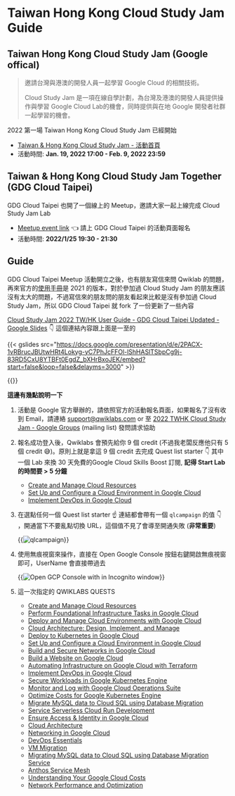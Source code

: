 # Taiwan Hong Kong Cloud Study Jam Guide


<!--more-->

## Taiwan Hong Kong Cloud Study Jam (Google offical)

> 邀請台灣與港澳的開發人員一起學習 Google Cloud 的相關技術。
>
> Cloud Study Jam 是一項在線自學計劃，為台灣及港澳的開發人員提供操作與學習 Google Cloud Lab的機會，同時提供與在地 Google 開發者社群一起學習的機會。


2022 第一場 Taiwan Hong Kong Cloud Study Jam 已經開始

- [Taiwan & Hong Kong Cloud Study Jam - 活動首頁](https://events.withgoogle.com/taiwan-cloud-study-jam/)
- 活動時間: **Jan. 19, 2022 17:00 - Feb. 9, 2022 23:59**

## Taiwan & Hong Kong Cloud Study Jam Together (GDG Cloud Taipei)

GDG Cloud Taipei 也開了一個線上的 Meetup，邀請大家一起上線完成 Cloud Study Jam Lab

- [Meetup event link](https://gdg.community.dev/events/details/google-gdg-cloud-taipei-presents-taiwan-hong-kong-cloud-study-jam-together/) 👈 請上 GDG Cloud Taipei 的活動頁面報名
- 活動時間: **2022/1/25 19:30 - 21:30**

## Guide

GDG Cloud Taipei Meetup 活動開立之後，也有朋友寫信來問 Qwiklab 的問題，再來官方的[使用手冊](https://docs.google.com/presentation/d/1ZCbzzAmKKGDdxRxmNachL2pcO2M8rTUI6prdy_7DnNo/edit?usp=sharing)是 2021 的版本，對於參加過 Cloud Study Jam 的朋友應該沒有太大的問題，不過寫信來的朋友問的朋友看起來比較是沒有參加過 Cloud Study Jam，所以 GDG Cloud Taipei 就 fork 了一份更新了一些內容

[Cloud Study Jam 2022 TW/HK User Guide - GDG Cloud Taipei Updated - Google Slides](https://docs.google.com/presentation/d/1H6E-fUFpUFFCdU7sD8ccsqaqq1SzqLTudAbTkz0X3ng/edit#slide=id.g4c0cd0eecf_0_1867) 👇 這個連結內容跟上面是一至的

{{< gslides src="https://docs.google.com/presentation/d/e/2PACX-1vRBrucJBUtwHRt4Lokyg-yC7PhJcFFOl-lShHASlTSbpCg9j-83RD5CxU8YTBFt0EgdZ_bXHrBxoJEK/embed?start=false&loop=false&delayms=3000" >}}

{{<youtube o0SK9UoJwq4>}}

**這邊有幾點說明一下**

1. 活動是 Google 官方舉辦的，請依照官方的活動報名頁面，如果報名了沒有收到 Email，請連絡 support@qwiklabs.com or 至 [2022 TWHK Cloud Study Jam - Google Groups](https://groups.google.com/g/2022-twhk-cloud-study-jam) (mailing list) 發問請求協助
1. 報名成功登入後，Qwiklabs 會預先給你 9 個 credit (不過我老闆反應他只有 5 個 credit 😅)。原則上就是拿這 9 個 credit 去完成 Quest list starter 👇 其中一個 Lab 來換 30 天免費的Google Cloud Skills Boost 訂閱, **記得 Start Lab 的時間要 > 5 分鐘**
   - [Create and Manage Cloud Resources](https://www.cloudskillsboost.google/quests/120?qlcampaign=6s-cloudstudy-67)
   - [Set Up and Configure a Cloud Environment in Google Cloud](https://www.cloudskillsboost.google/quests/119?qlcampaign=6s-prodev-63)
   - [Implement DevOps in Google Cloud](https://www.cloudskillsboost.google/quests/141?qlcampaign=6s-studyjams-32)
1. 在選點任何一個 Quest list starter ☝ 連結都會帶有一個 `qlcampaign` 的值 👇 ，開通當下不要亂點切換 URL，這個值不見了會導至開通失敗 (**非常重要**)

   {{<image src="img/2.jpg" alt="qlcampaign">}}

1. 使用無痕視窗來操作，直接在 Open Google Console 按鈕右鍵開啟無痕視窗即可，UserName 會直接帶過去

   {{<image src="img/1.jpg" alt="Open GCP Console with in Incognito window">}}

1. 這一次指定的 QWIKLABS QUESTS

   - [Create and Manage Cloud Resources](https://www.cloudskillsboost.google/quests/120?catalog_rank=%7B%22rank%22%3A2%2C%22num_filters%22%3A0%2C%22has_search%22%3Afalse%7D)
   - [Perform Foundational Infrastructure Tasks in Google Cloud](https://www.cloudskillsboost.google/quests/118catalog_rank=%7B%22rank%22%3A4%2C%22num_filters%22%3A0%2C%22has_search%22%3Afalse%7D)
   - [Deploy and Manage Cloud Environments with Google Cloud](https://www.cloudskillsboost.google/quests/121?catalog_rank=%7B%22rank%22%3A8%2C%22num_filters%22%3A0%2C%22has_search%22%3Afalse%7D)
   - [Cloud Architecture: Design, Implement, and Manage](https://www.cloudskillsboost.google/quests/124?catalog_rank=%7B%22rank%22%3A11%2C%22num_filters%22%3A0%2C%22has_search%22%3Afalse%7D)
   - [Deploy to Kubernetes in Google Cloud](https://www.cloudskillsboost.google/quests/116?catalog_rank=%7B%22rank%22%3A13%2C%22num_filters%22%3A0%2C%22has_search%22%3Afalse%7D)
   - [Set Up and Configure a Cloud Environment in Google Cloud](https://www.cloudskillsboost.google/quests/119?catalog_rank=%7B%22rank%22%3A15%2C%22num_filters%22%3A0%2C%22has_search%22%3Afalse%7D)
   - [Build and Secure Networks in Google Cloud](https://www.cloudskillsboost.google/quests/128?catalog_rank=%7B%22rank%22%3A19%2C%22num_filters%22%3A0%2C%22has_search%22%3Afalse%7D)
   - [Build a Website on Google Cloud](https://www.cloudskillsboost.google/quests/115?catalog_rank=%7B%22rank%22%3A21%2C%22num_filters%22%3A0%2C%22has_search%22%3Afalse%7D)
   - [Automating Infrastructure on Google Cloud with Terraform](https://www.cloudskillsboost.google/quests/159?catalog_rank=%7B%22rank%22%3A28%2C%22num_filters%22%3A0%2C%22has_search%22%3Afalse%7D)
   - [Implement DevOps in Google Cloud](https://www.cloudskillsboost.google/quests/141?catalog_rank=%7B%22rank%22%3A33%2C%22num_filters%22%3A0%2C%22has_search%22%3Afalse%7D)
   - [Secure Workloads in Google Kubernetes Engine](https://www.cloudskillsboost.google/quests/142?catalog_rank=%7B%22rank%22%3A34%2C%22num_filters%22%3A0%2C%22has_search%22%3Afalse%7D)
   - [Monitor and Log with Google Cloud Operations Suite](https://www.cloudskillsboost.google/quests/143?catalog_rank=%7B%22rank%22%3A37%2C%22num_filters%22%3A0%2C%22has_search%22%3Afalse%7D)
   - [Optimize Costs for Google Kubernetes Engine](https://www.cloudskillsboost.google/quests/157?catalog_rank=%7B%22rank%22%3A42%2C%22num_filters%22%3A0%2C%22has_search%22%3Afalse%7D)
   - [Migrate MySQL data to Cloud SQL using Database Migration](https://www.cloudskillsboost.google/quests/180?catalog_rank=%7B%22rank%22%3A44%2C%22num_filters%22%3A0%2C%22has_search%22%3Afalse%7D)
   - [Service Serverless Cloud Run Development](https://www.cloudskillsboost.google/quests/152?catalog_rank=%7B%22rank%22%3A47%2C%22num_filters%22%3A0%2C%22has_search%22%3Afalse%7D)
   - [Ensure Access & Identity in Google Cloud](https://www.cloudskillsboost.google/quests/150?catalog_rank=%7B%22rank%22%3A51%2C%22num_filters%22%3A0%2C%22has_search%22%3Afalse%7D)
   - [Cloud Architecture](https://www.cloudskillsboost.google/quests/24?catalog_rank=%7B%22rank%22%3A7%2C%22num_filters%22%3A0%2C%22has_search%22%3Afalse%7D)
   - [Networking in Google Cloud](https://www.cloudskillsboost.google/quests/31?catalog_rank=%7B%22rank%22%3A18%2C%22num_filters%22%3A0%2C%22has_search%22%3Afalse%7D)
   - [DevOps Essentials](https://www.cloudskillsboost.google/quests/96?catalog_rank=%7B%22rank%22%3A32%2C%22num_filters%22%3A0%2C%22has_search%22%3Afalse%7D)
   - [VM Migration](https://www.cloudskillsboost.google/quests/87?catalog_rank=%7B%22rank%22%3A35%2C%22num_filters%22%3A0%2C%22has_search%22%3Afalse%7D)
   - [Migrating MySQL data to Cloud SQL using Database Migration Service](https://www.cloudskillsboost.google/quests/161?catalog_rank=%7B%22rank%22%3A45%2C%22num_filters%22%3A0%2C%22has_search%22%3Afalse%7D)
   - [Anthos Service Mesh](https://www.cloudskillsboost.google/quests/151?catalog_rank=%7B%22rank%22%3A52%2C%22num_filters%22%3A0%2C%22has_search%22%3Afalse%7D)
   - [Understanding Your Google Cloud Costs](https://www.cloudskillsboost.google/quests/90?catalog_rank=%7B%22rank%22%3A54%2C%22num_filters%22%3A0%2C%22has_search%22%3Afalse%7D)
   - [Network Performance and Optimization](https://www.cloudskillsboost.google/quests/46?catalog_rank=%7B%22rank%22%3A95%2C%22num_filters%22%3A0%2C%22has_search%22%3Afalse%7D)
